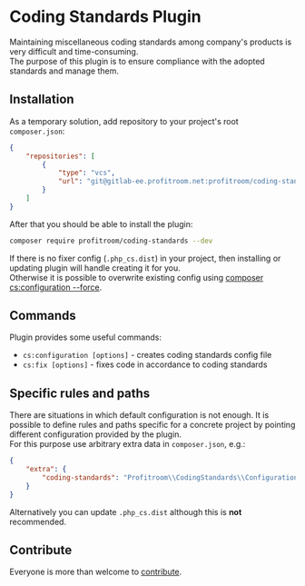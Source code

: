 # Coding Standards Plugin

Maintaining miscellaneous coding standards among company's products is very difficult and time-consuming.  
The purpose of this plugin is to ensure compliance with the adopted standards and manage them. 
  
## Installation

As a temporary solution, add repository to your project's root `composer.json`:
```json
{
    "repositories": [
        {
            "type": "vcs",
            "url": "git@gitlab-ee.profitroom.net:profitroom/coding-standards.git"
        }
    ]
}
```
After that you should be able to install the plugin:
```bash
composer require profitroom/coding-standards --dev
```

If there is no fixer config (`.php_cs.dist`) in your project, then installing or updating plugin will handle creating it for you.   
Otherwise it is possible to overwrite existing config using [composer cs:configuration --force](#commands).  

## Commands

Plugin provides some useful commands:

- `cs:configuration [options]` - creates coding standards config file
- `cs:fix [options]` - fixes code in accordance to coding standards

## Specific rules and paths

There are situations in which default configuration is not enough. 
It is possible to define rules and paths specific for a concrete project by pointing different configuration 
provided by the plugin.  
For this purpose use arbitrary extra data in `composer.json`, e.g.: 
```json
{
    "extra": {
        "coding-standards": "Profitroom\\CodingStandards\\Configuration\\CsPlugin"
    }
}
```

Alternatively you can update `.php_cs.dist` although this is **not** recommended.

## Contribute

Everyone is more than welcome to [contribute](CONTRIBUTING.md). 
